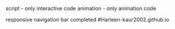 script - only interactive code 
animation - only animation code 

responsive navigation bar completed
# H a r l e e n - k a u r 2 0 0 2 . g i t h u b . i o  
 